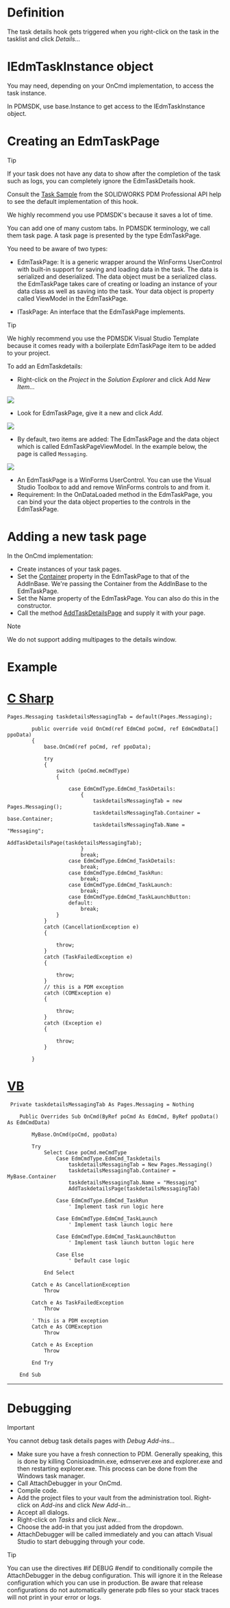 # Definition

The task details hook gets triggered when you right-click on the task in the tasklist and click *Details...*

# IEdmTaskInstance object

You may need, depending on your OnCmd implementation, to access the task instance. 

In PDMSDK, use base.Instance to get access to the IEdmTaskInstance object.



# Creating an EdmTaskPage

>[!TIP]
> If your task does not have any data to show after the completion of the task such as logs, you can completely ignore the EdmTaskDetails hook.

Consult the [Task Sample](https://help.solidworks.com/2017/english/api/epdmapi/TaskSample.htm) from the SOLIDWORKS PDM Professional API help to see the default implementation of this hook. 

We highly recommend you use PDMSDK's because it saves a lot of time.

You can add one of many custom tabs. In PDMSDK terminology, we call them task page. A task page is presented by the type EdmTaskPage.

You need to be aware of two types: 

- EdmTaskPage: It is a generic wrapper around the WinForms UserControl with built-in support for saving and loading data in the task. The data is serialized and deserialized. The data object must be a serialized class. the EdmTaskPage takes care of creating or loading an instance of your data class as well as saving into the task. Your data object is property called ViewModel in the EdmTaskPage.

- ITaskPage: An interface that the EdmTaskPage implements. 

>[!TIP]
> We highly recommend you use the PDMSDK Visual Studio Template because it comes ready with a boilerplate EdmTaskPage item to be added to your project.


To add an EdmTaskdetails:

- Right-click on the *Project* in the *Solution Explorer* and click Add *New Item...*

<img src="../images/addnewitem.png"/>

- Look for EdmTaskPage, give it a new and click *Add*. 

<img src="../images/newitemwindow.png"/>

- By default, two items are added: The EdmTaskPage and the data object which is called EdmTaskPageViewModel. In the example below, the page is called `Messaging`.

<img src="../images/edmtaskpagesolutionexplorer.png"/>

- An EdmTaskPage is a WinForms UserControl. You can use the Visual Studio Toolbox to add and remove WinForms controls to and from it.
- Requirement: In the OnDataLoaded method in the EdmTaskPage, you can bind your the data object properties to the controls in the EdmTaskPage.

# Adding a new task page

In the OnCmd implementation:

- Create instances of your task pages.
- Set the [Container](../api/BlueByte.SOLIDWORKS.PDMProfessional.SDK.Core.TaskPage-1.html#BlueByte_SOLIDWORKS_PDMProfessional_SDK_Core_TaskPage_1_Container) property in the EdmTaskPage to that of the AddInBase. We're passing the Container from the AddInBase to the EdmTaskPage.
- Set the Name property of the EdmTaskPage. You can also do this in the constructor.
- Call the method [AddTaskDetailsPage](../api/BlueByte.SOLIDWORKS.PDMProfessional.SDK.AddInBase.html#BlueByte_SOLIDWORKS_PDMProfessional_SDK_AddInBase_AddTaskDetailsPage_BlueByte_SOLIDWORKS_PDMProfessional_SDK_Core_ITaskPage___)  and supply it with your page.


>[!NOTE]
>We do not support adding multipages to the details window.


# Example


# [C Sharp](#tab/cs)
```
Pages.Messaging taskdetailsMessagingTab = default(Pages.Messaging);
       
        public override void OnCmd(ref EdmCmd poCmd, ref EdmCmdData[] ppoData)
        {
            base.OnCmd(ref poCmd, ref ppoData);

            try
            {
                switch (poCmd.meCmdType)
                {
                    
                    case EdmCmdType.EdmCmd_TaskDetails:
                        {
                            taskdetailsMessagingTab = new Pages.Messaging();
                            taskdetailsMessagingTab.Container = base.Container;
                            taskdetailsMessagingTab.Name = "Messaging";
                            AddTaskDetailsPage(taskdetailsMessagingTab);
                        }
                        break;
                    case EdmCmdType.EdmCmd_TaskDetails:
                        break;
                    case EdmCmdType.EdmCmd_TaskRun:
                        break;
                    case EdmCmdType.EdmCmd_TaskLaunch:
                        break;
                    case EdmCmdType.EdmCmd_TaskLaunchButton:
                    default:
                        break;
                }
            }
            catch (CancellationException e)
            {

                throw;
            }
            catch (TaskFailedException e)
            {

                throw;
            }
            // this is a PDM exception
            catch (COMException e)
            {

                throw;
            }
            catch (Exception e)
            {

                throw;
            }

        }
```
# [VB](#tab/VB)
```
 Private taskdetailsMessagingTab As Pages.Messaging = Nothing

    Public Overrides Sub OnCmd(ByRef poCmd As EdmCmd, ByRef ppoData() As EdmCmdData)

        MyBase.OnCmd(poCmd, ppoData)

        Try
            Select Case poCmd.meCmdType
                Case EdmCmdType.EdmCmd_Taskdetails
                    taskdetailsMessagingTab = New Pages.Messaging()
                    taskdetailsMessagingTab.Container = MyBase.Container
                    taskdetailsMessagingTab.Name = "Messaging"
                    AddTaskdetailsPage(taskdetailsMessagingTab)

                Case EdmCmdType.EdmCmd_TaskRun
                    ' Implement task run logic here

                Case EdmCmdType.EdmCmd_TaskLaunch
                    ' Implement task launch logic here

                Case EdmCmdType.EdmCmd_TaskLaunchButton
                    ' Implement task launch button logic here

                Case Else
                    ' Default case logic

            End Select

        Catch e As CancellationException
            Throw

        Catch e As TaskFailedException
            Throw

        ' This is a PDM exception
        Catch e As COMException
            Throw

        Catch e As Exception
            Throw

        End Try

    End Sub
```
---

# Debugging 

>[!IMPORTANT]
> You cannot debug task details pages with *Debug Add-ins...*


- Make sure you have a fresh connection to PDM. Generally speaking, this is done by killing Conisioadmin.exe, edmserver.exe and explorer.exe and then restarting explorer.exe. This process can be done from the Windows task manager.
- Call AttachDebugger in your OnCmd.
- Compile code.
- Add the project files to your vault from the administration tool. Right-click on *Add-ins* and click *New Add-in...*
- Accept all dialogs.
- Right-click on *Tasks* and click *New...*
- Choose the add-in that you just added from the dropdown.
- AttachDebugger will be called immediately and you can attach Visual Studio to start debugging through your code.


>[!TIP]
> You can use the directives #if DEBUG #endif to conditionally compile the AttachDebugger in the debug configuration. This will ignore it in the Release configuration which you can use in production. Be aware that release configurations do not automatically generate pdb files so your stack traces will not print in your error or logs.
